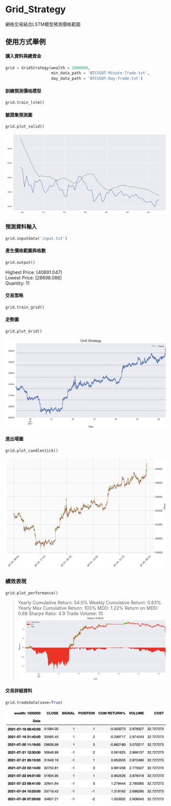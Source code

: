 # Grid_Strategy
網格交易結合LSTM模型預測價格範圍  
## 使用方式舉例  
#### 讀入資料與總資金
```python
grid = GridStrategy(wealth = 1000000,
                    min_data_path = 'BTCUSDT-Minute-Trade.txt',
                    day_data_path = 'BTCUSDT-Day-Trade.txt')
```  
#### 訓練預測價格模型
```python
grid.train_lstm()
```  
#### 驗證集預測圖
```python
grid.plot_valid()
```
![plot_valid](https://github.com/hsuan1998/Grid_Strategy/blob/main/images/valid_plot.png)  
### 預測資料輸入
```python
grid.inputdata('input.txt')
```  
#### 產生價格範圍與格數
```python
grid.output()
```
Highest Price: [40891.047]  
Lowest Price: [28698.086]  
Quantity: 11  
#### 交易策略
```python
grid.train_grid()
```  
#### 走勢圖
```python
grid.plot_Grid()
```
![plot_Grid](https://github.com/hsuan1998/Grid_Strategy/blob/main/images/gird_plot.png)  
#### 進出場圖
```python
grid.plot_candlestick()
```
![plot_candlestick](https://github.com/hsuan1998/Grid_Strategy/blob/main/images/trade_plot.png)  
### 績效表現
```python
grid.plot_performance()
```
> Yearly Cumulative Return: 54.0%
> Weekly Cumulative Return: 0.83%
> Yearly Max Cumulative Return: 103%
> MDD: 1.22%
> Return on MDD: 0.68
> Sharpe Ratio: 4.9
> Trade Volume: 10
![plot_performance](https://github.com/hsuan1998/Grid_Strategy/blob/main/images/performance.png)  
#### 交易詳細資料
```python
grid.tradedata(save=True)
```
![tradedata](https://github.com/hsuan1998/Grid_Strategy/blob/main/images/trade_chart.png)
